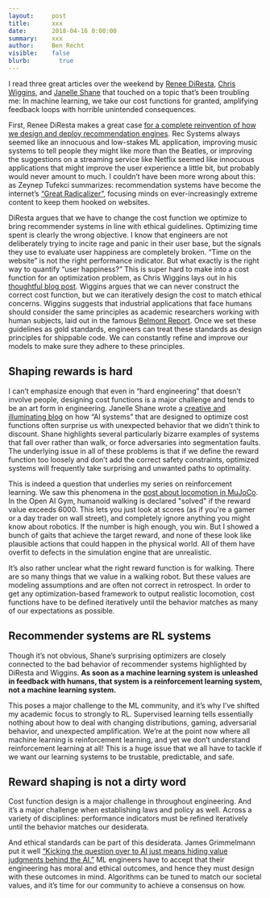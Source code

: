```yaml
---
layout:     post
title:      xxx
date:       2018-04-16 0:00:00
summary:    xxx
author:     Ben Recht
visible:    false
blurb: 		  true
---
```


I read three great articles over the weekend by [Renee DiResta](http://twitter.com/noUpside), [Chris Wiggins](http://www.columbia.edu/~chw2/), and [Janelle Shane](https://twitter.com/janellecshane) that touched on a topic that’s been troubling me: In machine learning, we take our cost functions for granted, amplifying feedback loops with horrible unintended consequences.

First, Renee DiResta makes a great case [for a complete reinvention of how we design and deploy recommendation engines](https://www.wired.com/story/creating-ethical-recommendation-engines/
). Rec Systems always seemed like an innocuous and low-stakes ML application, improving music systems to tell people they might like more than the Beatles, or improving the suggestions on a streaming service like Netflix seemed like innocuous applications that might improve the user experience a little bit, but probably would never amount to much. I couldn’t have been more wrong about this: as Zeynep Tufekci summarizes: recommendation systems have become the internet’s  [“Great Radicalizer”](https://www.nytimes.com/2018/03/10/opinion/sunday/youtube-politics-radical.html), focusing minds on ever-increasingly extreme content to keep them hooked on websites.

DiResta argues that we have to change the cost function we optimize to bring recommender systems in line with ethical guidelines. Optimizing time spent is clearly the wrong objective. I know that engineers are not deliberately trying to incite rage and panic in their user base, but the signals they use to evaluate user happiness are completely broken. “Time on the website” is not the right performance indicator.  But what exactly is the right way to quantify “user happiness?” This is super hard to make into a cost function for an optimization problem, as Chris Wiggins lays out in his [thoughtful blog post](http://datascience.columbia.edu/ethical-principles-okrs-and-kpis-what-youtube-and-facebook-could-learn-tukey).  Wiggins argues that we can never construct the correct cost function, but we can iteratively design the cost to match ethical concerns. Wiggins suggests that industrial applications that face humans should consider the same principles as academic researchers working with human subjects, laid out in the famous [Belmont Report](https://www.hhs.gov/ohrp/regulations-and-policy/belmont-report/index.html). Once we set these guidelines as gold standards, engineers can treat these standards as design principles for shippable code. We can constantly refine and improve our models to make sure they adhere to these principles.

## Shaping rewards is hard

I can’t emphasize enough that even in “hard engineering” that doesn’t involve people, designing cost functions is a major challenge and tends to be an art form in engineering. Janelle Shane wrote a [creative and illuminating blog](http://aiweirdness.com/post/172894792687/when-algorithms-surprise-us) on how “AI systems” that are designed to optimize cost functions often surprise us with unexpected behavior that we didn’t think to discount. Shane highlights several particularly bizarre examples of systems that fall over rather than walk, or force adversaries into segmentation faults. The underlying issue in all of these problems is that if we define the reward function too loosely and don’t add the correct safety constraints, optimized systems will frequently take surprising and unwanted paths to optimality.

This is indeed a question that underlies my series on reinforcement learning. We saw this phenomena in the [post about locomotion in MuJoCo](http://www.argmin.net/2018/03/20/mujocoloco/). In the Open AI Gym, humanoid walking is declared "solved" if the reward value exceeds 6000. This lets you just look at scores (as if you're a gamer or a day trader on wall street), and completely ignore anything you might know about robotics. If the number is high enough, you win.  But I showed a bunch of gaits that achieve the target reward, and none of these look like plausible actions that could happen in the physical world. All of them have overfit to defects in the simulation engine that are unrealistic.

It’s also rather unclear what the right reward function is for walking. There are so many things that we value in a walking robot. But these values are modeling assumptions and are often not correct in retrospect.  In order to get any optimization-based framework to output realistic locomotion, cost functions have to be defined iteratively until the behavior matches as many of our expectations as possible.

## Recommender systems are RL systems

Though it’s not obvious, Shane’s surprising optimizers are closely connected to the bad behavior of recommender systems highlighted by DiResta and Wiggins.  **As soon as a machine learning system is unleashed in feedback with humans, that system is a reinforcement learning system, not a machine learning system.**

This poses a major challenge to the ML community, and it’s why I’ve shifted my academic focus to strongly to RL.  Supervised learning tells essentially nothing about how to deal with changing distributions, gaming, adversarial behavior, and unexpected amplification. We’re at the point now where all machine learning is reinforcement learning, and yet we don’t understand reinforcement learning at all! This is a huge issue that we all have to tackle if we want our learning systems to be trustable, predictable, and safe.

## Reward shaping is not a dirty word

Cost function design is  a major challenge in throughout engineering. And it’s a major challenge when establishing laws and policy as well. Across a variety of disciplines: performance indicators must be refined iteratively until the behavior matches our desiderata.

And ethical standards can be part of this desiderata. James Grimmelmann put it well [“Kicking the question over to AI just means hiding value judgments behind the AI.”](https://www.washingtonpost.com/news/the-switch/wp/2018/04/11/ai-will-solve-facebooks-most-vexing-problems-mark-zuckerberg-says-just-dont-ask-when-or-how/) ML engineers have to accept that their engineering has moral and ethical outcomes, and hence they must design with these outcomes in mind. Algorithms can be tuned to match our societal values, and it’s time for our community to achieve a consensus on how.
